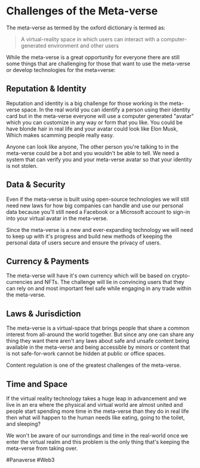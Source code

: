 # Challenges of the Meta-verse
The meta-verse as termed by the oxford dictionary is termed as:

> A virtual-reality space in which users can interact with a computer-generated environment and other users

While the meta-verse is a great opportunity for everyone there are still some things that are challenging for those that want to use the meta-verse or develop technologies for the meta=verse:

## Reputation & Identity
Reputation and identity is a big challenge for those working in the meta-verse space. In the real world you can identify a person using their identity card but in the meta-verse everyone will use a computer generated "avatar" which you can customize in any way or form that you like. You could be have blonde hair in real life and your avatar could look like Elon Musk, Which makes scamming people really easy.

Anyone can look like anyone, The other person you're talking to in the meta-verse could be a bot and you wouldn't be able to tell. We need a system that can verify you and your meta-verse avatar so that your identity is not stolen.

## Data & Security
Even if the meta-verse is built using open-source technologies we will still need new laws for how big companies can handle and use our personal data because you'll still need a Facebook or a Microsoft account to sign-in into your virtual avatar in the meta-verse. 

Since the meta-verse is a new and ever-expanding technology we will need to keep up with it's progress and build new methods of keeping the personal data of users secure and ensure the privacy of users.

## Currency & Payments
The meta-verse will have it's own currency which will be based on crypto-currencies and NFTs. The challenge will lie in convincing users that they can rely on and most important feel safe while engaging in any trade within the meta-verse.

## Laws & Jurisdiction
The meta-verse is a virtual-space that brings people that share a common interest from all-around the world together. But since any one can share any thing they want there aren't any laws about safe and unsafe content being available in the meta-verse and being accessible by minors or content that is not safe-for-work cannot be hidden at public or office spaces.

Content regulation is one of the greatest challenges of the meta-verse.

## Time and Space
If the virtual reality technology takes a huge leap in advancement and we live in an era where the physical and virtual world are almost united and people start spending more time in the meta-verse than they do in real life then what will happen to the human needs like eating, going to the toilet, and sleeping?

We won't be aware of our surrondings and time in the real-world once we enter the virtual realm and this problem is the only thing that's keeping the meta-verse from taking over.

#Panaverse #Web3 